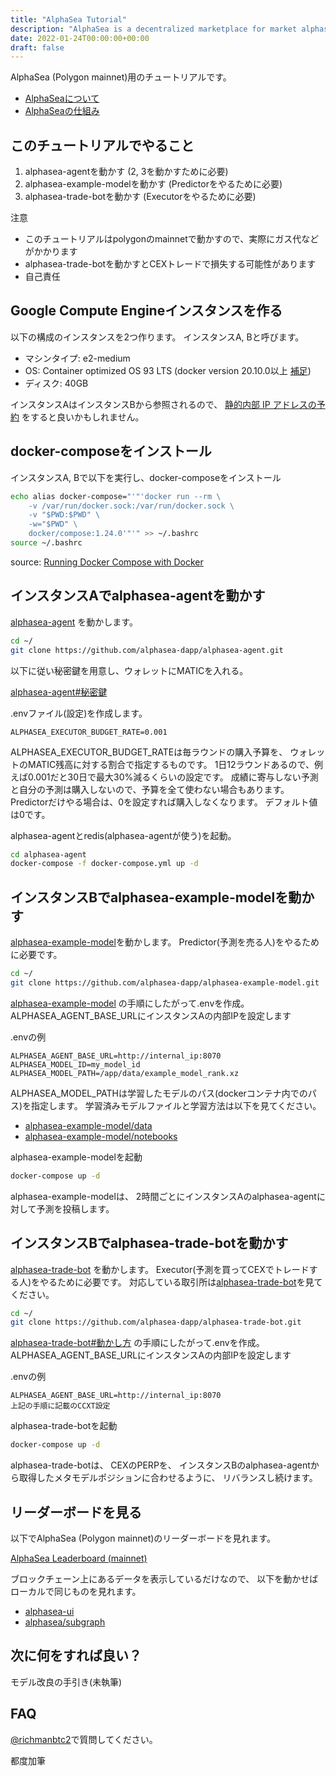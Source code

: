 ```yaml
---
title: "AlphaSea Tutorial"
description: "AlphaSea is a decentralized marketplace for market alphas."
date: 2022-01-24T00:00:00+00:00
draft: false
---
```


AlphaSea (Polygon mainnet)用のチュートリアルです。

- [AlphaSeaについて](/introduction)
- [AlphaSeaの仕組み](/how-it-works)

## このチュートリアルでやること

1. alphasea-agentを動かす (2, 3を動かすために必要)
2. alphasea-example-modelを動かす (Predictorをやるために必要)
3. alphasea-trade-botを動かす (Executorをやるために必要)

注意

- このチュートリアルはpolygonのmainnetで動かすので、実際にガス代などがかかります
- alphasea-trade-botを動かすとCEXトレードで損失する可能性があります
- 自己責任

## Google Compute Engineインスタンスを作る

以下の構成のインスタンスを2つ作ります。
インスタンスA, Bと呼びます。

- マシンタイプ: e2-medium
- OS: Container optimized OS 93 LTS (docker version 20.10.0以上 [補足](https://qiita.com/skobaken/items/03a8b9d0e443745862ac))
- ディスク: 40GB

インスタンスAはインスタンスBから参照されるので、
[静的内部 IP アドレスの予約](https://cloud.google.com/compute/docs/ip-addresses/reserve-static-internal-ip-address)
をすると良いかもしれません。

## docker-composeをインストール

インスタンスA, Bで以下を実行し、docker-composeをインストール

```bash
echo alias docker-compose="'"'docker run --rm \
    -v /var/run/docker.sock:/var/run/docker.sock \
    -v "$PWD:$PWD" \
    -w="$PWD" \
    docker/compose:1.24.0'"'" >> ~/.bashrc
source ~/.bashrc
```

source: [Running Docker Compose with Docker](https://cloud.google.com/community/tutorials/docker-compose-on-container-optimized-os)

## インスタンスAでalphasea-agentを動かす

[alphasea-agent](https://github.com/alphasea-dapp/alphasea-agent) を動かします。

```bash
cd ~/
git clone https://github.com/alphasea-dapp/alphasea-agent.git
```

以下に従い秘密鍵を用意し、ウォレットにMATICを入れる。

[alphasea-agent#秘密鍵](https://github.com/alphasea-dapp/alphasea-agent#%E7%A7%98%E5%AF%86%E9%8D%B5%E3%82%92%E7%94%A8%E6%84%8F)

.envファイル(設定)を作成します。
```text
ALPHASEA_EXECUTOR_BUDGET_RATE=0.001
```

ALPHASEA_EXECUTOR_BUDGET_RATEは毎ラウンドの購入予算を、
ウォレットのMATIC残高に対する割合で指定するものです。
1日12ラウンドあるので、例えば0.001だと30日で最大30%減るくらいの設定です。
成績に寄与しない予測と自分の予測は購入しないので、予算を全て使わない場合もあります。
Predictorだけやる場合は、0を設定すれば購入しなくなります。
デフォルト値は0です。

alphasea-agentとredis(alphasea-agentが使う)を起動。

```bash
cd alphasea-agent
docker-compose -f docker-compose.yml up -d
```

## インスタンスBでalphasea-example-modelを動かす

[alphasea-example-model](https://github.com/alphasea-dapp/alphasea-example-model)を動かします。
Predictor(予測を売る人)をやるために必要です。

```bash
cd ~/
git clone https://github.com/alphasea-dapp/alphasea-example-model.git
```

[alphasea-example-model](https://github.com/alphasea-dapp/alphasea-example-model)
の手順にしたがって.envを作成。ALPHASEA_AGENT_BASE_URLにインスタンスAの内部IPを設定します

.envの例
```text
ALPHASEA_AGENT_BASE_URL=http://internal_ip:8070
ALPHASEA_MODEL_ID=my_model_id
ALPHASEA_MODEL_PATH=/app/data/example_model_rank.xz
```

ALPHASEA_MODEL_PATHは学習したモデルのパス(dockerコンテナ内でのパス)を指定します。
学習済みモデルファイルと学習方法は以下を見てください。

- [alphasea-example-model/data](https://github.com/alphasea-dapp/alphasea-example-model/tree/master/data)
- [alphasea-example-model/notebooks](https://github.com/alphasea-dapp/alphasea-example-model/tree/master/notebooks)

alphasea-example-modelを起動

```bash
docker-compose up -d
```

alphasea-example-modelは、
2時間ごとにインスタンスAのalphasea-agentに対して予測を投稿します。

## インスタンスBでalphasea-trade-botを動かす

[alphasea-trade-bot](https://github.com/alphasea-dapp/alphasea-trade-bot) を動かします。
Executor(予測を買ってCEXでトレードする人)をやるために必要です。
対応している取引所は[alphasea-trade-bot](https://github.com/alphasea-dapp/alphasea-trade-bot)を見てください。

```bash
cd ~/
git clone https://github.com/alphasea-dapp/alphasea-trade-bot.git
```

[alphasea-trade-bot#動かし方](https://github.com/alphasea-dapp/alphasea-trade-bot#%E5%8B%95%E3%81%8B%E3%81%97%E6%96%B9)
の手順にしたがって.envを作成。ALPHASEA_AGENT_BASE_URLにインスタンスAの内部IPを設定します

.envの例
```text
ALPHASEA_AGENT_BASE_URL=http://internal_ip:8070
上記の手順に記載のCCXT設定
```

alphasea-trade-botを起動

```bash
docker-compose up -d
```

alphasea-trade-botは、
CEXのPERPを、
インスタンスBのalphasea-agentから取得したメタモデルポジションに合わせるように、
リバランスし続けます。

## リーダーボードを見る

以下でAlphaSea (Polygon mainnet)のリーダーボードを見れます。

[AlphaSea Leaderboard (mainnet)](https://app.alphasea.io/)

ブロックチェーン上にあるデータを表示しているだけなので、
以下を動かせばローカルで同じものを見れます。

- [alphasea-ui](https://github.com/alphasea-dapp/alphasea-ui)
- [alphasea/subgraph](https://github.com/alphasea-dapp/alphasea)

## 次に何をすれば良い？

モデル改良の手引き(未執筆)

## FAQ

[@richmanbtc2](https://twitter.com/richmanbtc2)で質問してください。

都度加筆
